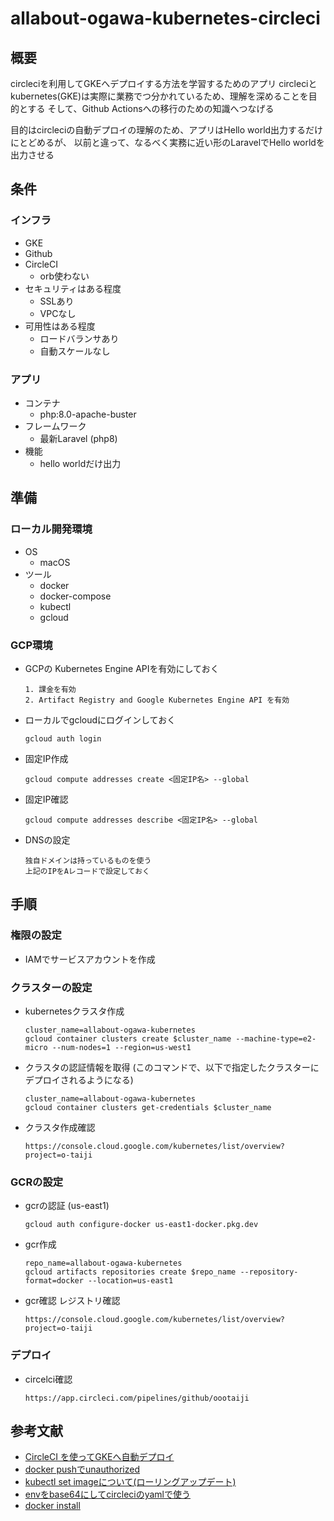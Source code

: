 # allabout-ogawa-kubernetes-circleci
## 概要
circleciを利用してGKEへデプロイする方法を学習するためのアプリ
circleciとkubernetes(GKE)は実際に業務でつ分かれているため、理解を深めることを目的とする
そして、Github Actionsへの移行のための知識へつなげる

目的はcircleciの自動デプロイの理解のため、アプリはHello world出力するだけにとどめるが、
以前と違って、なるべく実務に近い形のLaravelでHello worldを出力させる

## 条件
### インフラ
- GKE
- Github
- CircleCI
    - orb使わない
- セキュリティはある程度
    - SSLあり
    - VPCなし
- 可用性はある程度
    - ロードバランサあり
    - 自動スケールなし

### アプリ
- コンテナ
    - php:8.0-apache-buster
- フレームワーク
    - 最新Laravel (php8)
- 機能
    - hello worldだけ出力

## 準備
### ローカル開発環境
- OS
    - macOS
- ツール
    - docker
    - docker-compose
    - kubectl
    - gcloud

### GCP環境
- GCPの Kubernetes Engine APIを有効にしておく

    ```
    1. 課金を有効
    2. Artifact Registry and Google Kubernetes Engine API を有効
    ```

- ローカルでgcloudにログインしておく

    ```
    gcloud auth login
    ```

- 固定IP作成

    ```
    gcloud compute addresses create <固定IP名> --global
    ```

- 固定IP確認

    ```
    gcloud compute addresses describe <固定IP名> --global
    ```

- DNSの設定

    ```
    独自ドメインは持っているものを使う
    上記のIPをAレコードで設定しておく
    ```


## 手順
### 権限の設定

- IAMでサービスアカウントを作成

### クラスターの設定
- kubernetesクラスタ作成

    ```
    cluster_name=allabout-ogawa-kubernetes
    gcloud container clusters create $cluster_name --machine-type=e2-micro --num-nodes=1 --region=us-west1
    ```

- クラスタの認証情報を取得 (このコマンドで、以下で指定したクラスターにデプロイされるようになる)

    ```
    cluster_name=allabout-ogawa-kubernetes
    gcloud container clusters get-credentials $cluster_name
    ```

- クラスタ作成確認

    ```
    https://console.cloud.google.com/kubernetes/list/overview?project=o-taiji
    ```

### GCRの設定

- gcrの認証 (us-east1)
    ```
    gcloud auth configure-docker us-east1-docker.pkg.dev
    ```

- gcr作成

    ```
    repo_name=allabout-ogawa-kubernetes
    gcloud artifacts repositories create $repo_name --repository-format=docker --location=us-east1
    ```

- gcr確認 レジストリ確認

    ```
    https://console.cloud.google.com/kubernetes/list/overview?project=o-taiji
    ```

### デプロイ

- circelci確認

    ```
    https://app.circleci.com/pipelines/github/oootaiji
    ```



## 参考文献
- [CircleCI を使ってGKEへ自動デプロイ](https://qiita.com/wqwq/items/46a13019209aeafd2cec)
- [docker pushでunauthorized](https://genzouw.com/entry/2022/02/05/080015/2918/)
- [kubectl set imageについて(ローリングアップデート)](https://cloud.google.com/kubernetes-engine/docs/how-to/updating-apps?hl=ja)
- [envをbase64にしてcircleciのyamlで使う](https://support.circleci.com/hc/ja/articles/360003540393-ファイルをBase64使い-環境変数として挿入する方法)
- [docker install](https://docs.docker.jp/linux/step_one.html)
